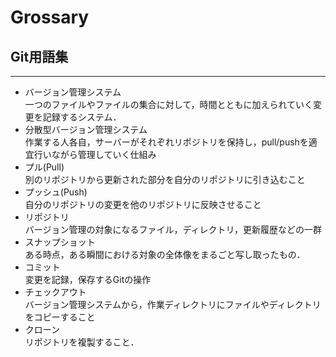 # Grossary

## Git用語集
----------

- バージョン管理システム  
    一つのファイルやファイルの集合に対して，時間とともに加えられていく変更を記録するシステム．
- 分散型バージョン管理システム  
    作業する人各自，サーバーがそれぞれリポジトリを保持し，pull/pushを適宜行いながら管理していく仕組み
- プル(Pull)  
    別のリポジトリから更新された部分を自分のリポジトリに引き込むこと
- プッシュ(Push)  
    自分のリポジトリの変更を他のリポジトリに反映させること
-  リポジトリ  
    バージョン管理の対象になるファイル，ディレクトリ，更新履歴などの一群
- スナップショット  
    ある時点，ある瞬間における対象の全体像をまるごと写し取ったもの．
- コミット  
    変更を記録，保存するGitの操作
- チェックアウト  
    バージョン管理システムから，作業ディレクトリにファイルやディレクトリをコピーすること
- クローン  
    リポジトリを複製すること．
